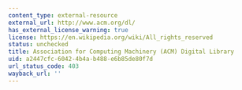 ```yaml
---
content_type: external-resource
external_url: http://www.acm.org/dl/
has_external_license_warning: true
license: https://en.wikipedia.org/wiki/All_rights_reserved
status: unchecked
title: Association for Computing Machinery (ACM) Digital Library
uid: a2447cfc-6042-4b4a-b488-e6b85de80f7d
url_status_code: 403
wayback_url: ''
---
```

